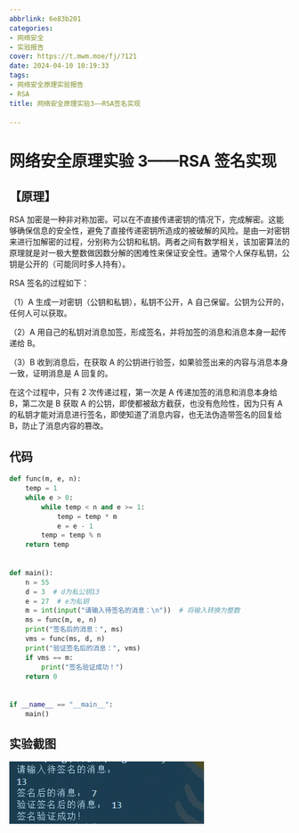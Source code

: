 ```yaml
---
abbrlink: 6e83b201
categories:
- 网络安全
- 实验报告
cover: https://t.mwm.moe/fj/?121
date: 2024-04-10 10:19:33
tags:
- 网络安全原理实验报告
- RSA
title: 网络安全原理实验3——RSA签名实现

---
```


# 网络安全原理实验 3——RSA 签名实现

## 【原理】

RSA 加密是一种非对称加密。可以在不直接传递密钥的情况下，完成解密。这能够确保信息的安全性，避免了直接传递密钥所造成的被破解的风险。是由一对密钥来进行加解密的过程，分别称为公钥和私钥。两者之间有数学相关，该加密算法的原理就是对一极大整数做因数分解的困难性来保证安全性。通常个人保存私钥，公钥是公开的（可能同时多人持有）。

RSA 签名的过程如下：

（1）A 生成一对密钥（公钥和私钥），私钥不公开，A 自己保留。公钥为公开的，任何人可以获取。

（2）A 用自己的私钥对消息加签，形成签名，并将加签的消息和消息本身一起传递给 B。

（3）B 收到消息后，在获取 A 的公钥进行验签，如果验签出来的内容与消息本身一致，证明消息是 A 回复的。

在这个过程中，只有 2 次传递过程，第一次是 A 传递加签的消息和消息本身给 B，第二次是 B 获取 A 的公钥，即使都被敌方截获，也没有危险性，因为只有 A 的私钥才能对消息进行签名，即使知道了消息内容，也无法伪造带签名的回复给 B，防止了消息内容的篡改。

## 代码

```python
def func(m, e, n):
    temp = 1
    while e > 0:
        while temp < n and e >= 1:
            temp = temp * m
            e = e - 1
        temp = temp % n
    return temp


def main():
    n = 55
    d = 3  # d为私公钥13
    e = 27  # e为私钥
    m = int(input("请输入待签名的消息：\n"))  # 将输入转换为整数
    ms = func(m, e, n)
    print("签名后的消息：", ms)
    vms = func(ms, d, n)
    print("验证签名后的消息：", vms)
    if vms == m:
        print("签名验证成功！")
    return 0


if __name__ == "__main__":
    main()

```

## 实验截图

![image-20240410104552422](../img/CyberSecurity/3-RSA/image-20240410104552422.png)

